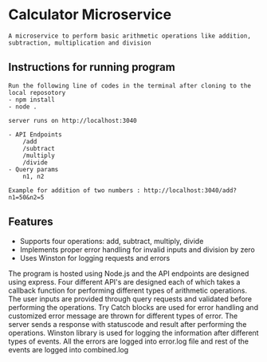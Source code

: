 # Calculator Microservice

    A microservice to perform basic arithmetic operations like addition, subtraction, multiplication and division

 ## Instructions for running program
    Run the following line of codes in the terminal after cloning to the local reposotory
    - npm install
    - node .

    server runs on http://localhost:3040   

    - API Endpoints 
        /add
        /subtract
        /multiply
        /divide
    - Query params
        n1, n2

    Example for addition of two numbers : http://localhost:3040/add?n1=50&n2=5


## Features
- Supports four operations: add, subtract, multiply, divide
- Implements proper error handling for invalid inputs and division by zero
- Uses Winston for logging requests and errors


The program is hosted using Node.js and the API endpoints are designed using express. Four different API's are designed each of which takes a callback function for performing different types of arithmetic operations. The user inputs are provided through query requests and validated before performing the operations. 
Try Catch blocks are used for error handling and customized error message are thrown for different types of error. The server sends a response with statuscode and result after performing the operations.
Winston library is used for logging the information after different types of events.
All the errors are logged into error.log file and rest of the events are logged into combined.log
